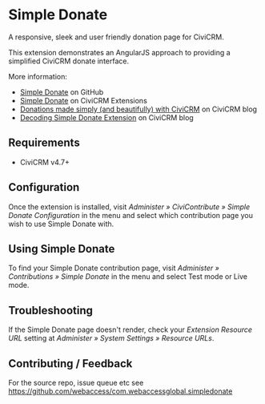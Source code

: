 # Simple Donate

A responsive, sleek and user friendly donation page for CiviCRM.

This extension demonstrates an AngularJS approach to providing a simplified CiviCRM donate interface.

More information:

* [Simple Donate](https://github.com/webaccess/com.webaccessglobal.simpledonate) on GitHub
* [Simple Donate](https://civicrm.org/extensions/simple-donate) on CiviCRM Extensions
* [Donations made simply (and beautifully) with CiviCRM](https://civicrm.org/blogs/tonymazz/donations-made-simply-and-beautifully-civicrm) on CiviCRM blog
* [Decoding Simple Donate Extension](https://civicrm.org/blogs/nileema/decoding-simple-donate-extension) on CiviCRM blog

## Requirements

* CiviCRM v4.7+

## Configuration

Once the extension is installed, visit *Administer » CiviContribute » Simple Donate Configuration* in the menu and select which contribution page you wish to use Simple Donate with.

## Using Simple Donate

To find your Simple Donate contribution page, visit *Administer » Contributions » Simple Donate* in the menu and select Test mode or Live mode.

## Troubleshooting

If the Simple Donate page doesn't render, check your *Extension Resource URL* setting at *Administer » System Settings » Resource URLs*.

## Contributing / Feedback

For the source repo, issue queue etc see https://github.com/webaccess/com.webaccessglobal.simpledonate

